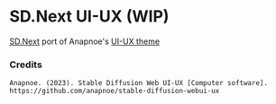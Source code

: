 # SD.Next UI-UX (WIP)
[SD.Next](https://github.com/vladmandic/automatic) port of Anapnoe's [UI-UX theme](https://github.com/anapnoe/stable-diffusion-webui-ux)

### Credits
`Anapnoe. (2023). Stable Diffusion Web UI-UX [Computer software]. https://github.com/anapnoe/stable-diffusion-webui-ux`
